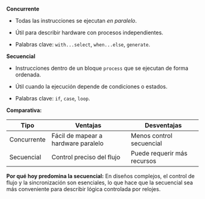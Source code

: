 **Concurrente**

- Todas las instrucciones se ejecutan _en paralelo_.
    
- Útil para describir hardware con procesos independientes.
    
- Palabras clave: `with...select`, `when...else`, `generate`.
    

**Secuencial**

- Instrucciones dentro de un bloque `process` que se ejecutan de forma ordenada.
    
- Útil cuando la ejecución depende de condiciones o estados.
    
- Palabras clave: `if`, `case`, `loop`.
    

**Comparativa:**

|Tipo|Ventajas|Desventajas|
|---|---|---|
|Concurrente|Fácil de mapear a hardware paralelo|Menos control secuencial|
|Secuencial|Control preciso del flujo|Puede requerir más recursos|

**Por qué hoy predomina la secuencial:** En diseños complejos, el control de flujo y la sincronización son esenciales, lo que hace que la secuencial sea más conveniente para describir lógica controlada por relojes.